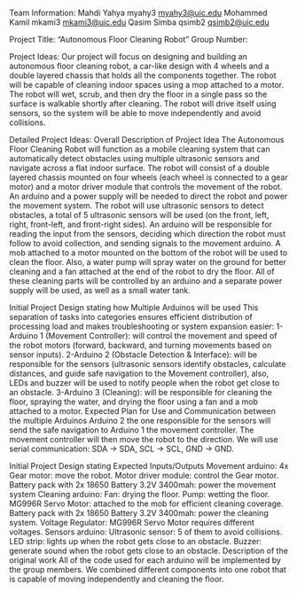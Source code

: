 Team Information:
Mahdi Yahya			myahy3	myahy3@uic.edu
Mohammed Kamil		mkami3	mkami3@uic.edu
Qasim Simba			qsimb2		qsimb2@uic.edu

Project Title:
“Autonomous Floor Cleaning Robot”
Group Number:

Project Ideas:
Our project will focus on designing and building an autonomous floor cleaning robot, a car-like design with 4 wheels and a double layered chassis that holds all the components together. The robot will be capable of cleaning indoor spaces using a mop attached to a motor. The robot will wet, scrub, and then dry the floor in a single pass so the surface is walkable shortly after cleaning. The robot will drive itself using sensors, so the system will be able to move independently and avoid collisions.

Detailed Project Ideas:
Overall Description of Project Idea
The Autonomous Floor Cleaning Robot will function as a mobile cleaning system that can automatically detect obstacles using multiple ultrasonic sensors and navigate across a flat indoor surface. The robot will consist of a double layered chassis mounted on four wheels (each wheel is connected to a gear motor) and a motor driver module that controls the movement of the robot. An arduino and a power supply will be needed to direct the robot and power the movement system.
The robot will use ultrasonic sensors to detect obstacles, a total of 5 ultrasonic sensors will be used (on the front, left, right, front-left, and front-right sides). An arduino will be responsible for reading the input from the sensors, deciding which direction the robot must follow to avoid collection, and sending signals to the movement arduino. 
A mob attached to a motor mounted on the bottom of the robot will be used to clean the floor. Also, a water pump will spray water on the ground for better cleaning and a fan attached at the end of the robot to dry the floor. All of these cleaning parts will be controlled by an arduino and a separate power supply will be used, as well as a small water tank.

Initial Project Design stating how Multiple Arduinos will be used
This separation of tasks into categories ensures efficient distribution of processing load and makes troubleshooting or system expansion easier:
1- Arduino 1 (Movement Controller): will control the movement and speed of the robot motors (forward, backward, and turning movements based on sensor inputs).
2-Arduino 2 (Obstacle Detection & Interface): will be responsible for the sensors (ultrasonic sensors identify obstacles, calculate distances, and guide safe navigation to the Movement controller), also, LEDs and buzzer will be used to notify people when the robot get close to an obstacle.
3-Arduino 3 (Cleaning): will be responsible for cleaning the floor, spraying the water, and drying the floor using a fan and a mob attached to a motor.
Expected Plan for Use and Communication between the multiple Arduinos
Arduino 2 the one responsible for the sensors will send the safe navigation to Arduino 1 the movement controller. The movement controller will then move the robot to the direction. We will use serial communication: SDA → SDA, SCL → SCL, GND → GND.

Initial Project Design stating Expected Inputs/Outputs
Movement arduino: 
4x Gear motor: move the robot.
Motor driver module: control the Gear motor.
Battery pack with 2x 18650 Battery 3.2V 3400mah: power the movement system
Cleaning arduino:
Fan: drying the floor.
Pump: wetting the floor.
MG996R Servo Motor: attached to the mob for efficient cleaning coverage.
Battery pack with 2x 18650 Battery 3.2V 3400mah: power the cleaning system.
Voltage Regulator: MG996R Servo Motor requires different voltages.
Sensors arduino:
Ultrasonic sensor: 5 of them to avoid collisions.
LED strip: lights up when the robot gets close to an obstacle.
Buzzer: generate sound when the robot gets close to an obstacle.
Description of the original work
All of the code used for each arduino will be implemented by the group members. We combined different components into one robot that is capable of moving independently and cleaning the floor.
